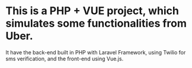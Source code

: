# This is a PHP + VUE project, which simulates some functionalities from Uber. 

It have the back-end built in PHP with Laravel Framework, using Twilio for sms verification, and the front-end using Vue.js. 